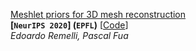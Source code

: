 <span id="Meshlet"></span>
[Meshlet priors for 3D mesh reconstruction](https://arxiv.org/pdf/2006.03997.pdf)  
**[`NeurIPS 2020`] (`EPFL`)** [[Code](https://github.com/cvlab-epfl/MeshSDF)]  
*Edoardo Remelli, Pascal Fua*

